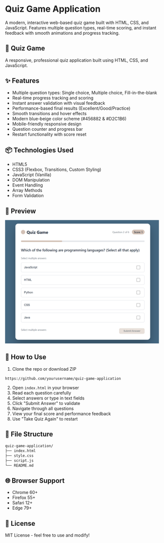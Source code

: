 # Quiz Game Application

A modern, interactive web-based quiz game built with HTML, CSS, and JavaScript. Features multiple question types, real-time scoring, and instant feedback with smooth animations and progress tracking.

## 🧠 Quiz Game

A responsive, professional quiz application built using HTML, CSS, and JavaScript.

## ✨ Features

* Multiple question types: Single choice, Multiple choice, Fill-in-the-blank
* Real-time progress tracking and scoring
* Instant answer validation with visual feedback
* Performance-based final results (Excellent/Good/Practice)
* Smooth transitions and hover effects
* Modern blue-beige color scheme (#456882 & #D2C1B6)
* Mobile-friendly responsive design
* Question counter and progress bar
* Restart functionality with score reset

## 📦 Technologies Used

* HTML5
* CSS3 (Flexbox, Transitions, Custom Styling)
* JavaScript (Vanilla)
* DOM Manipulation
* Event Handling
* Array Methods
* Form Validation

## 📸 Preview

![Game Screenshot](Screenshot.png)

## 🚀 How to Use

1. Clone the repo or download ZIP
```
https://github.com/yourusername/quiz-game-application
```

2. Open `index.html` in your browser
3. Read each question carefully
4. Select answers or type in text fields
5. Click "Submit Answer" to validate
6. Navigate through all questions
7. View your final score and performance feedback
8. Use "Take Quiz Again" to restart

## 📁 File Structure

```
quiz-game-application/
├── index.html
├── style.css
├── script.js
└── README.md
```

## 🌐 Browser Support

* Chrome 60+
* Firefox 55+
* Safari 12+
* Edge 79+

## 📄 License

MIT License - feel free to use and modify!
